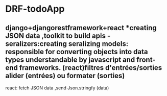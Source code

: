 
# DRF-todoApp
django+djangorestframework+react
*creating JSON data ,toolkit to  build apis
-seralizers:creating seralizing models:  responsible for converting objects into data types understandable by javascript and front-end frameworks. (react)filtres d'entrées/sorties alider (entrées) ou formater (sorties) 
--
react:
fetch JSON data ,send Json.stringfy (data)
